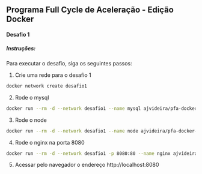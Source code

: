 ## Programa Full Cycle de Aceleração - Edição Docker

#### Desafio 1

##### Instruções:

Para executar o desafio, siga os seguintes passos:

1. Crie uma rede para o desafio 1

```sh
docker network create desafio1
```

2. Rode o mysql

```sh
docker run --rm -d --network desafio1 --name mysql ajvideira/pfa-docker-desafio1-mysql
```

3. Rode o node

```sh
docker run --rm -d --network desafio1 --name node ajvideira/pfa-docker-desafio1-node
```

4. Rode o nginx na porta 8080

```sh
docker run --rm -d --network desafio1 -p 8080:80 --name nginx ajvideira/pfa-docker-desafio1-nginx
```

5. Acessar pelo navegador o endereço http://localhost:8080
